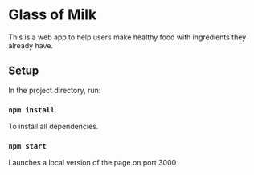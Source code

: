 # Glass of Milk

This is a web app to help users make healthy food with ingredients they already have.

## Setup

In the project directory, run:

### `npm install`

To install all dependencies.

### `npm start`

Launches a local version of the page on port 3000
